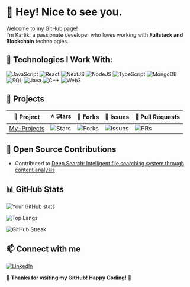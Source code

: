 # 👋 Hey! Nice to see you.

Welcome to my GitHub page!  
I'm Kartik, a passionate developer who loves working with **Fullstack and Blockchain** technologies.

## 🚀 Technologies I Work With:

![JavaScript](https://img.shields.io/badge/-JavaScript-F7DF1E?logo=javascript&logoColor=black&style=for-the-badge)
![React](https://img.shields.io/badge/-React-61DAFB?logo=react&logoColor=white&style=for-the-badge)
![NextJS](https://img.shields.io/badge/-Next.js-000000?logo=nextdotjs&logoColor=white&style=for-the-badge)
![NodeJS](https://img.shields.io/badge/-Node.js-339933?logo=node.js&logoColor=white&style=for-the-badge)
![TypeScript](https://img.shields.io/badge/-TypeScript-007ACC?logo=typescript&logoColor=white&style=for-the-badge)
![MongoDB](https://img.shields.io/badge/-MongoDB-47A248?logo=mongodb&logoColor=white&style=for-the-badge)
![SQL](https://img.shields.io/badge/-SQL-CC2927?logo=microsoft-sql-server&logoColor=white&style=for-the-badge)
![Java](https://img.shields.io/badge/-Java-007396?logo=java&logoColor=white&style=for-the-badge)
![C++](https://img.shields.io/badge/-C++-00599C?logo=c%2B%2B&logoColor=white&style=for-the-badge)
![Web3](https://img.shields.io/badge/-Web3-005A84?logo=ethereum&logoColor=white&style=for-the-badge)

## 🌟 Projects

| 📌 Project  | ⭐ Stars | 🍴 Forks | 🔧 Issues | 🔗 Pull Requests |
|------------|--------|--------|--------|-------------|
| [My-Projects](https://github.com/kartik2318/My-Projects) | ![Stars](https://img.shields.io/github/stars/kartik2318/My-Projects?style=social) | ![Forks](https://img.shields.io/github/forks/kartik2318/My-Projects?style=social) | ![Issues](https://img.shields.io/github/issues/kartik2318/My-Projects) | ![PRs](https://img.shields.io/github/issues-pr/kartik2318/My-Projects) |

## 🌟 Open Source Contributions
- Contributed to [Deep Search: Intelligent file searching system through content analysis](https://github.com/nachiket624/Deep-Search-)

## 📊 GitHub Stats

![Your GitHub stats](https://github-readme-stats.vercel.app/api?username=kartik2318&show_icons=true&theme=dark)

![Top Langs](https://github-readme-stats.vercel.app/api/top-langs/?username=kartik2318&layout=compact&theme=dark)

![GitHub Streak](https://streak-stats.demolab.com/?user=kartik2318&theme=dark&hide_border=true)  


## 📫 Connect with me

[![LinkedIn](https://img.shields.io/badge/LinkedIn-blue?logo=linkedin&logoColor=white&style=for-the-badge)](https://linkedin.com/in/yourprofile)

🌟 **Thanks for visiting my GitHub! Happy Coding!** 🚀

<!--
**kartik2318/kartik2318** is a ✨ _special_ ✨ repository because its `README.md` (this file) appears on your GitHub profile.

Here are some ideas to get you started:

- 🔭 I’m currently working on ...
- 🌱 I’m currently learning ...
- 👯 I’m looking to collaborate on ...
- 🤔 I’m looking for help with ...
- 💬 Ask me about ...
- 📫 How to reach me: ...
- 😄 Pronouns: ...
- ⚡ Fun fact: ...
-->
